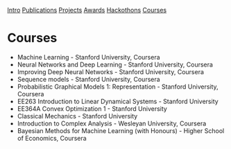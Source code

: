 [Intro](README.md)  [Publications](Publications.md)  [Projects](Projects.md)  [Awards](Achievements.md)  [Hackothons](Hackothons.md)  [Courses](Courses.md)
# Courses

- Machine Learning - Stanford University, Coursera 
- Neural Networks and Deep Learning - Stanford University, Coursera
- Improving Deep Neural Networks - Stanford University, Coursera
- Sequence models - Stanford University, Coursera
- Probabilistic Graphical Models 1: Representation - Stanford University, Coursera
- EE263 Introduction to Linear Dynamical Systems - Stanford University
- EE364A Convex Optimization 1 - Stanford University
- Classical Mechanics - Stanford University
- Introduction to Complex Analysis - Wesleyan University, Coursera
- Bayesian Methods for Machine Learning (with Honours) - Higher School of Economics, Coursera
